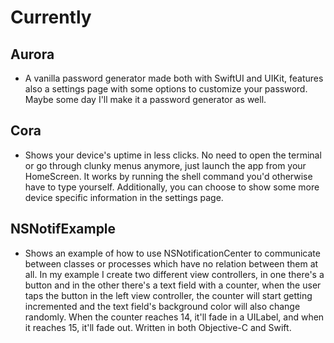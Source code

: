 # Currently

## Aurora

* A vanilla password generator made both with SwiftUI and UIKit, features also a settings page with some options to customize your password. Maybe some day I'll make it a password generator as well.

## Cora

* Shows your device's uptime in less clicks. No need to open the terminal or go through clunky menus anymore, just launch the app from your HomeScreen. It works by running the shell command you'd otherwise have to type yourself. Additionally, you can choose to show some more device specific information in the settings page.

## NSNotifExample

* Shows an example of how to use NSNotificationCenter to communicate between classes or processes which have no relation between them at all. In my example I create two different view controllers, in one there's a button and in the other there's a text field with a counter, when the user taps the button in the left view controller, the counter will start getting incremented and the text field's background color will also change randomly. When the counter reaches 14, it'll fade in a UILabel, and when it reaches 15, it'll fade out. Written in both Objective-C and Swift.
